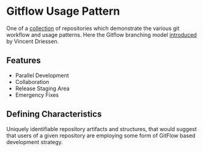 # Gitflow Usage Pattern

One of a [collection](https://github.com/rayk/ref-repo) of repositories which demonstrate the various git workflow and 
usage patterns. Here the Gitflow branching model [introduced](https://nvie.com/posts/a-successful-git-branching-model/) by Vincent Driessen.


## Features

- Parallel Development
- Collaboration
- Release Staging Area
- Emergency Fixes

## Defining Characteristics

Uniquely identifiable repository artifacts and structures, that would suggest that users of a given repository are
employing some form of GitFlow based development strategy.
